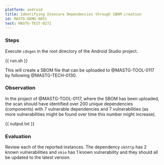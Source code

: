 ```yaml
---
platform: android
title: Identifying Insecure Dependencies through SBOM creation
id: MASTG-DEMO-0051
test: MASTG-TEST-0272
---
```


### Steps

Execute `cdxgen` in the root directory of the Android Studio project.

{{ run.sh }}

This will create a SBOM file that can be uploaded to @MASTG-TOOL-0117 by following @MASTG-TECH-0130.

### Observation

In the project of @MASTG-TOOL-0117, where the SBOM has been uploaded, the scan should have identified over 200 unique dependencies (components) with 7 vulnerable dependencies and 7 vulnerabilities (as more vulnerabilities might be found over time this number might increase).

{{ output.txt }}

### Evaluation

Review each of the reported instances. The dependency `okhttp` has 2 known vulnerabilities and `okio` has 1 known vulnerability and they should all be updated to the latest version.
